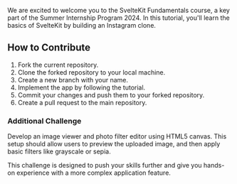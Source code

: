 We are excited to welcome you to the SvelteKit Fundamentals course, a key part of the Summer Internship Program 2024. In this tutorial, you'll learn the basics of SvelteKit by building an Instagram clone.

## How to Contribute
1. Fork the current repository.
2. Clone the forked repository to your local machine.
3. Create a new branch with your name.
4. Implement the app by following the tutorial.
5. Commit your changes and push them to your forked repository.
6. Create a pull request to the main repository.

### Additional Challenge
Develop an image viewer and photo filter editor using HTML5 canvas. This setup should allow users to preview the uploaded image, and then apply basic filters like grayscale or sepia.

This challenge is designed to push your skills further and give you hands-on experience with a more complex application feature.